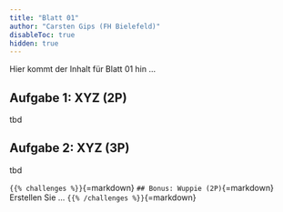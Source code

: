 ```yaml
---
title: "Blatt 01"
author: "Carsten Gips (FH Bielefeld)"
disableToc: true
hidden: true
---
```



Hier kommt der Inhalt für Blatt 01 hin ...

## Aufgabe 1: XYZ (2P)

tbd

## Aufgabe 2: XYZ (3P)

tbd



`{{% challenges %}}`{=markdown}
`## Bonus: Wuppie (2P)`{=markdown}
Erstellen Sie ...
`{{% /challenges %}}`{=markdown}
